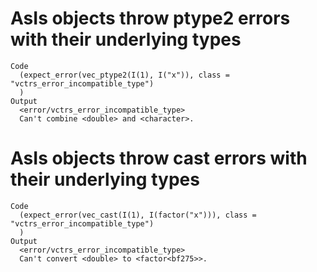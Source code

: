 # AsIs objects throw ptype2 errors with their underlying types

    Code
      (expect_error(vec_ptype2(I(1), I("x")), class = "vctrs_error_incompatible_type")
      )
    Output
      <error/vctrs_error_incompatible_type>
      Can't combine <double> and <character>.

# AsIs objects throw cast errors with their underlying types

    Code
      (expect_error(vec_cast(I(1), I(factor("x"))), class = "vctrs_error_incompatible_type")
      )
    Output
      <error/vctrs_error_incompatible_type>
      Can't convert <double> to <factor<bf275>>.

